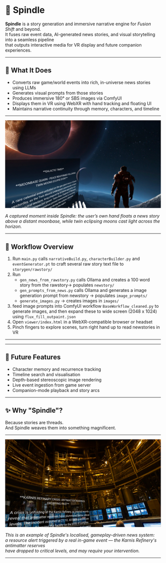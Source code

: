 # 🧵 Spindle

**Spindle** is a story generation and immersive narrative engine for *Fusion Shift* and beyond.  
It fuses raw event data, AI-generated news stories, and visual storytelling into a seamless pipeline  
that outputs interactive media for VR display and future companion experiences.

---

## 🧭 What It Does

- Converts raw game/world events into rich, in-universe news stories using LLMs
- Generates visual prompts from those stories
- Produces immersive 180° or SBS images via ComfyUI
- Displays them in VR using WebXR with hand tracking and floating UI
- Maintains narrative continuity through memory, characters, and timeline

---

![Spindle VR Experience](https://github.com/shickselate/spindle/raw/main/media/screenshot-20250805-000412.jpg)

*A captured moment inside Spindle: the user’s own hand floats a news story above a distant moonbase,  while twin eclipsing moons cast light across the horizon.*


---

## 🔁 Workflow Overview

1. Run `main.py` calls `narrativeBuild.py`, `characterBuilder.py` and `eventGenerator.pt` to craft several raw story text file to `storygen/rawstory/`
2. Run 
   - `gen_news_from_rawstory.py`  calls Ollama and creates a 100 word story from the rawstory→ populates `newstory/`
   - `gen_prompts_from_news.py` calls Ollama and generates a image generation prompt from newstory → populates `image_prompts/`
   - `generate_images.py` → creates images in `images/`
3. feed image prompts into ComfyUI workflow `BaseWorkflow_cleaned.py` to generate images, and then expand these to wide screen (2048 x 1024) using `flux_fill_outpaint.json`
4. Open `viewer/index.html` in a WebXR-compatible browser or headset
5. Pinch fingers to explore scenes, turn right hand up to read newstories in VR 

---

---


## 🔮 Future Features

- Character memory and recurrence tracking
- Timeline search and visualisation
- Depth-based stereoscopic image rendering
- Live event ingestion from game server
- Companion-mode playback and story arcs


---

## ✨ Why "Spindle"?

Because stories are threads.  
And Spindle weaves them into something magnificent.

---

![Antimatter Crisis at Karnis](https://github.com/shickselate/spindle/raw/main/media/screenshot-20250805-001430.jpg)

*This is an example of Spindle's localised, gameplay-driven news system:  
a resource alert triggered by a real in-game event — the Karnis Refinery's antimatter reserves  
have dropped to critical levels, and may require your intervention.*

---
